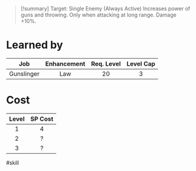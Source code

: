 >[!summary]
>Target: Single Enemy (Always Active)
>Increases power of guns and  throwing.
>Only when attacking at long range.
>Damage +10%.
# Learned by
|    Job     | Enhancement | Req. Level | Level Cap |
|:----------:|:-----------:|:----------:|:---------:|
| Gunslinger |     Law     |     20     |     3     | 
# Cost
| Level | SP Cost |
|:-----:|:-------:|
|   1   |    4    | 
|   2   |    ?    |
|   3   |    ?    |

#skill 